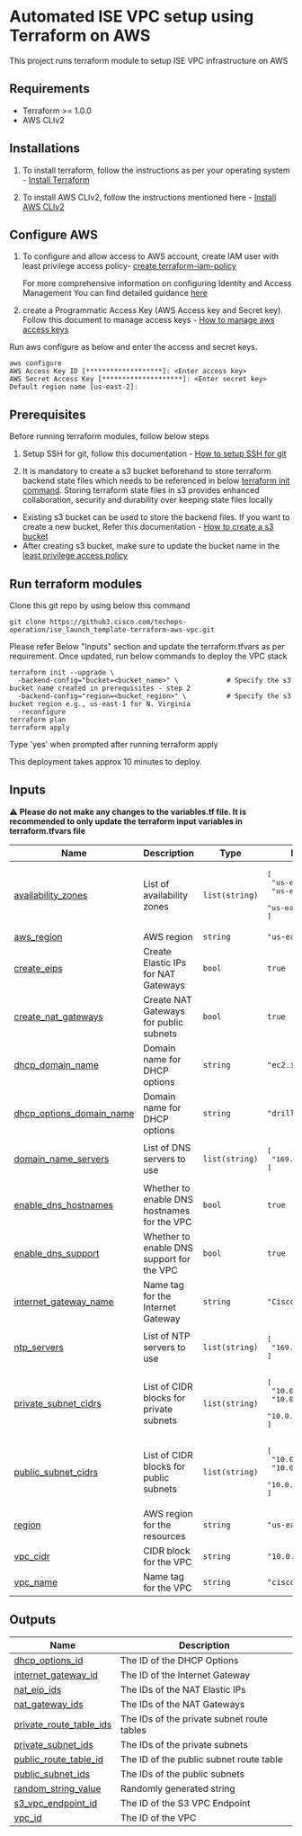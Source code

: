 # Automated ISE VPC setup using Terraform on AWS

This project runs terraform module to setup ISE VPC infrastructure on AWS

## Requirements
- Terraform >= 1.0.0
- AWS CLIv2

## Installations
1. To install terraform, follow the instructions as per your operating system - [Install Terraform](https://developer.hashicorp.com/terraform/tutorials/aws-get-started/install-cli)

2. To install AWS CLIv2, follow the instructions mentioned here - [Install AWS CLIv2](https://docs.aws.amazon.com/cli/latest/userguide/getting-started-install.html)

## Configure AWS
1. To configure and allow access to AWS account, create IAM user with least privilege access policy- [create terraform-iam-policy](./docs/terraform-policy.json)

      For more comprehensive information on configuring Identity and  Access Management You can find detailed guidance  [here](./docs/iampolicyreadme.md)

 2. create a Programmatic Access Key (AWS Access key and Secret key). Follow this document to manage access keys - [How to manage aws access keys](https://docs.aws.amazon.com/IAM/latest/UserGuide/id_credentials_access-keys.html#Using_CreateAccessKey)

Run aws configure as below and enter the access and secret keys.

```
aws configure
AWS Access Key ID [*******************]: <Enter access key>
AWS Secret Access Key [********************]: <Enter secret key>
Default region name [us-east-2]: 

```

## Prerequisites
Before running terraform modules, follow below steps

1. Setup SSH for git, follow this documentation - [How to setup SSH for git](https://www.warp.dev/terminus/git-clone-ssh) 

2. It is mandatory to create a s3 bucket beforehand to store terraform backend state files which needs to be referenced in below [terraform init command](#terraform_init_command). Storing terraform state files in s3 provides enhanced collaboration, security and durability over keeping state files locally
  - Existing s3 bucket can be used to store the backend files. If you want to create a new bucket, Refer this documentation - [How to create a s3 bucket](https://docs.aws.amazon.com/AmazonS3/latest/userguide/create-bucket-overview.html)
  - After creating s3 bucket, make sure to update the bucket name in the [least privilege access policy](./docs/terraform-policy.json#L128)

## Run terraform modules

Clone this git repo by using below this command 
  ```
  git clone https://github3.cisco.com/techops-operation/ise_launch_template-terraform-aws-vpc.git
  ```

Please refer Below "Inputs" section and update the terraform.tfvars as per requirement. 
Once updated, run below commands to deploy the VPC stack
<a name="terraform_init_command"></a>
 ```
 terraform init --upgrade \
   -backend-config="bucket=<bucket_name>" \            # Specify the s3 bucket name created in prerequisites - step 2
   -backend-config="region=<bucket_region>" \          # Specify the s3 bucket region e.g., us-east-1 for N. Virginia
   -reconfigure
 terraform plan
 terraform apply
 ```

Type 'yes' when prompted after running terraform apply

This deployment takes approx 10 minutes to deploy.



<!-- BEGIN_TF_DOCS -->
## Inputs

:warning: **Please do not make any changes to the variables.tf file. It is recommended to only update the terraform input variables in terraform.tfvars file**

| Name | Description | Type | Default |
|------|-------------|------|---------|
| <a name="input_availability_zones"></a> [availability\_zones](#input\_availability\_zones) | List of availability zones | `list(string)` | <pre>[<br>  "us-east-2a",<br>  "us-east-2b",<br>  "us-east-2c"<br>]</pre> |
| <a name="input_aws_region"></a> [aws\_region](#input\_aws\_region) | AWS region | `string` | `"us-east-2"` |
| <a name="input_create_eips"></a> [create\_eips](#input\_create\_eips) | Create Elastic IPs for NAT Gateways | `bool` | `true` |
| <a name="input_create_nat_gateways"></a> [create\_nat\_gateways](#input\_create\_nat\_gateways) | Create NAT Gateways for public subnets | `bool` | `true` |
| <a name="input_dhcp_domain_name"></a> [dhcp\_domain\_name](#input\_dhcp\_domain\_name) | Domain name for DHCP options | `string` | `"ec2.internal"` |
| <a name="input_dhcp_options_domain_name"></a> [dhcp\_options\_domain\_name](#input\_dhcp\_options\_domain\_name) | Domain name for DHCP options | `string` | `"drilldevops.in"` |
| <a name="input_domain_name_servers"></a> [domain\_name\_servers](#input\_domain\_name\_servers) | List of DNS servers to use | `list(string)` | <pre>[<br>  "169.254.169.253"<br>]</pre> |
| <a name="input_enable_dns_hostnames"></a> [enable\_dns\_hostnames](#input\_enable\_dns\_hostnames) | Whether to enable DNS hostnames for the VPC | `bool` | `true` |
| <a name="input_enable_dns_support"></a> [enable\_dns\_support](#input\_enable\_dns\_support) | Whether to enable DNS support for the VPC | `bool` | `true` |
| <a name="input_internet_gateway_name"></a> [internet\_gateway\_name](#input\_internet\_gateway\_name) | Name tag for the Internet Gateway | `string` | `"Cisco_ISE_IGW"` |
| <a name="input_ntp_servers"></a> [ntp\_servers](#input\_ntp\_servers) | List of NTP servers to use | `list(string)` | <pre>[<br>  "169.254.169.123"<br>]</pre> |
| <a name="input_private_subnet_cidrs"></a> [private\_subnet\_cidrs](#input\_private\_subnet\_cidrs) | List of CIDR blocks for private subnets | `list(string)` | <pre>[<br>  "10.0.11.0/24",<br>  "10.0.12.0/24",<br>  "10.0.13.0/24"<br>]</pre> |
| <a name="input_public_subnet_cidrs"></a> [public\_subnet\_cidrs](#input\_public\_subnet\_cidrs) | List of CIDR blocks for public subnets | `list(string)` | <pre>[<br>  "10.0.1.0/24",<br>  "10.0.2.0/24",<br>  "10.0.3.0/24"<br>]</pre> |
| <a name="input_region"></a> [region](#input\_region) | AWS region for the resources | `string` | `"us-east-2"` |
| <a name="input_vpc_cidr"></a> [vpc\_cidr](#input\_vpc\_cidr) | CIDR block for the VPC | `string` | `"10.0.0.0/16"` |
| <a name="input_vpc_name"></a> [vpc\_name](#input\_vpc\_name) | Name tag for the VPC | `string` | `"cisco_ise"` |

## Outputs

| Name | Description |
|------|-------------|
| <a name="output_dhcp_options_id"></a> [dhcp\_options\_id](#output\_dhcp\_options\_id) | The ID of the DHCP Options |
| <a name="output_internet_gateway_id"></a> [internet\_gateway\_id](#output\_internet\_gateway\_id) | The ID of the Internet Gateway |
| <a name="output_nat_eip_ids"></a> [nat\_eip\_ids](#output\_nat\_eip\_ids) | The IDs of the NAT Elastic IPs |
| <a name="output_nat_gateway_ids"></a> [nat\_gateway\_ids](#output\_nat\_gateway\_ids) | The IDs of the NAT Gateways |
| <a name="output_private_route_table_ids"></a> [private\_route\_table\_ids](#output\_private\_route\_table\_ids) | The IDs of the private subnet route tables |
| <a name="output_private_subnet_ids"></a> [private\_subnet\_ids](#output\_private\_subnet\_ids) | The IDs of the private subnets |
| <a name="output_public_route_table_id"></a> [public\_route\_table\_id](#output\_public\_route\_table\_id) | The ID of the public subnet route table |
| <a name="output_public_subnet_ids"></a> [public\_subnet\_ids](#output\_public\_subnet\_ids) | The IDs of the public subnets |
| <a name="output_random_string_value"></a> [random\_string\_value](#output\_random\_string\_value) | Randomly generated string |
| <a name="output_s3_vpc_endpoint_id"></a> [s3\_vpc\_endpoint\_id](#output\_s3\_vpc\_endpoint\_id) | The ID of the S3 VPC Endpoint |
| <a name="output_vpc_id"></a> [vpc\_id](#output\_vpc\_id) | The ID of the VPC |
<!-- END_TF_DOCS -->

